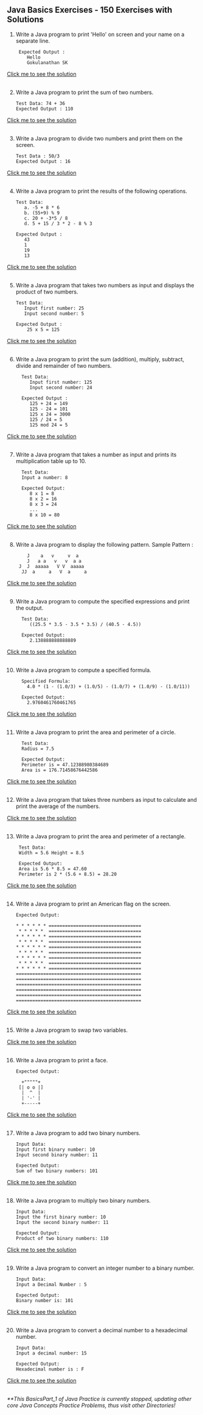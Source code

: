 
## Java Basics Exercises - 150 Exercises with Solutions

1. Write a Java program to print 'Hello' on screen and your name on a separate line.
    
        Expected Output :
           Hello
           Gokulanathan SK

[Click me to see the solution](Problem001.java)<br><br>


2. Write a Java program to print the sum of two numbers.

       Test Data: 74 + 36
       Expected Output : 110 
[Click me to see the solution](Problem002.java)<br><br>


3. Write a Java program to divide two numbers and print them on the screen.

       Test Data : 50/3
       Expected Output : 16
[Click me to see the solution](Problem003.java)<br><br>


4. Write a Java program to print the results of the following operations.

       Test Data:
          a. -5 + 8 * 6
          b. (55+9) % 9
          c. 20 + -3*5 / 8
          d. 5 + 15 / 3 * 2 - 8 % 3

       Expected Output :
          43
          1
          19
          13
[Click me to see the solution](Problem004.java)<br><br>


5. Write a Java program that takes two numbers as input and displays the product of two numbers.

       Test Data:
          Input first number: 25
          Input second number: 5

       Expected Output :
           25 x 5 = 125
[Click me to see the solution](Problem005.java)<br><br>


6. Write a Java program to print the sum (addition), multiply, subtract, divide and remainder of two numbers.

         Test Data:
            Input first number: 125
            Input second number: 24
         
         Expected Output :
            125 + 24 = 149
            125 - 24 = 101
            125 x 24 = 3000
            125 / 24 = 5
            125 mod 24 = 5
[Click me to see the solution](Problem006.java)<br><br>


7. Write a Java program that takes a number as input and prints its multiplication table up to 10.

         Test Data:
         Input a number: 8

         Expected Output:
            8 x 1 = 8
            8 x 2 = 16
            8 x 3 = 24
            ...
            8 x 10 = 80
[Click me to see the solution](Problem007.java)<br><br>


8. Write a Java program to display the following pattern.
   Sample Pattern :

           J    a   v     v  a
           J   a a   v   v  a a
        J  J  aaaaa   V V  aaaaa
         JJ  a     a   V  a     a
[Click me to see the solution](Problem008.java)<br><br>


9. Write a Java program to compute the specified expressions and print the output.

         Test Data: 
            ((25.5 * 3.5 - 3.5 * 3.5) / (40.5 - 4.5))

         Expected Output: 
            2.138888888888889
[Click me to see the solution](Problem009.java)<br><br>


10. Write a Java program to compute a specified formula.

          Specified Formula: 
            4.0 * (1 - (1.0/3) + (1.0/5) - (1.0/7) + (1.0/9) - (1.0/11))

          Expected Output: 
            2.9760461760461765
[Click me to see the solution](Problem010.java)<br><br>


11. Write a Java program to print the area and perimeter of a circle.

          Test Data:
          Radius = 7.5

          Expected Output:
          Perimeter is = 47.12388980384689
          Area is = 176.71458676442586
[Click me to see the solution](Problem011.java)<br><br>


12. Write a Java program that takes three numbers as input to calculate and print the average of the numbers.

[Click me to see the solution](Problem012.java)<br><br>


13. Write a Java program to print the area and perimeter of a rectangle.

         Test Data:
         Width = 5.6 Height = 8.5
      
         Expected Output:
         Area is 5.6 * 8.5 = 47.60
         Perimeter is 2 * (5.6 + 8.5) = 28.20
[Click me to see the solution](Problem013.java)<br><br>


14. Write a Java program to print an American flag on the screen.
    
        Expected Output:

        * * * * * * ==================================
         * * * * *  ==================================
        * * * * * * ==================================
         * * * * *  ==================================
        * * * * * * ==================================
         * * * * *  ==================================
        * * * * * * ==================================
         * * * * *  ==================================
        * * * * * * ==================================
        ==============================================
        ==============================================
        ==============================================
        ==============================================
        ==============================================
        ==============================================
[Click me to see the solution](Problem014.java)<br><br>


15. Write a Java program to swap two variables.

[Click me to see the solution](Problem015.java)<br><br>


16. Write a Java program to print a face.

        Expected Output:
      
          +"""""+
         [| o o |]
          |  ^  |
          | '-' |
          +-----+
[Click me to see the solution](Problem016.java)<br><br>


17. Write a Java program to add two binary numbers.

        Input Data:
        Input first binary number: 10
        Input second binary number: 11

        Expected Output: 
        Sum of two binary numbers: 101
[Click me to see the solution](Problem017.java)<br><br>


18. Write a Java program to multiply two binary numbers.

        Input Data:
        Input the first binary number: 10
        Input the second binary number: 11

        Expected Output:
        Product of two binary numbers: 110
[Click me to see the solution](Problem018.java)<br><br>


19. Write a Java program to convert an integer number to a binary number.

        Input Data:
        Input a Decimal Number : 5

        Expected Output:
        Binary number is: 101
[Click me to see the solution](Problem019.java)<br><br>


20. Write a Java program to convert a decimal number to a hexadecimal number.

        Input Data:
        Input a decimal number: 15

        Expected Output:
        Hexadecimal number is : F
[Click me to see the solution](Problem020.java)<br><br>

_**This BasicsPart_1 of Java Practice is currently stopped, updating other core Java Concepts Practice Problems, thus visit other Directories!_